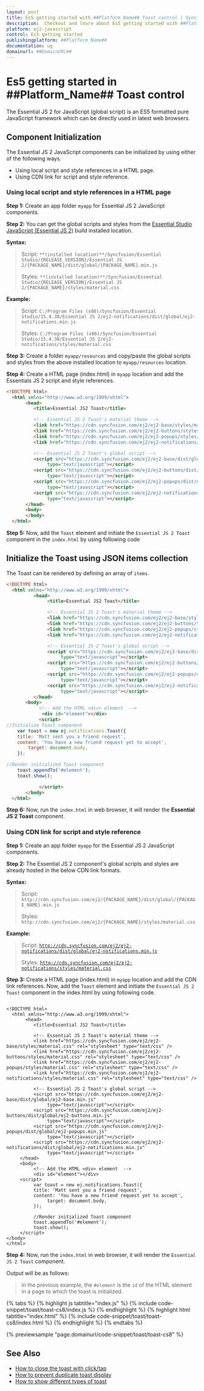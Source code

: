 ```yaml
---
layout: post
title: Es5 getting started with ##Platform_Name## Toast control | Syncfusion
description:  Checkout and learn about Es5 getting started with ##Platform_Name## Toast control of Syncfusion Essential JS 2 and more details.
platform: ej2-javascript
control: Es5 getting started 
publishingplatform: ##Platform_Name##
documentation: ug
domainurl: ##DomainURL##
---
```


# Es5 getting started in ##Platform_Name## Toast control

The Essential JS 2 for JavaScript (global script) is an ES5 formatted pure JavaScript framework which can be directly used in latest web browsers.

## Component Initialization

The Essential JS 2 JavaScript components can be initialized by using either of the following ways.

* Using local script and style references in a HTML page.
* Using CDN link for script and style reference.

### Using local script and style references in a HTML page

**Step 1:** Create an app folder `myapp` for Essential JS 2 JavaScript components.

**Step 2:** You can get the global scripts and styles from the [Essential Studio JavaScript (Essential JS 2)](https://www.syncfusion.com/downloads/essential-js2) build installed location.

**Syntax:**
> Script: `**(installed location)**/Syncfusion/Essential Studio/{RELEASE_VERSION}/Essential JS 2/{PACKAGE_NAME}/dist/global/{PACKAGE_NAME}.min.js`
>
> Styles: `**(installed location)**/Syncfusion/Essential Studio/{RELEASE_VERSION}/Essential JS 2/{PACKAGE_NAME}/styles/material.css`

**Example:**

> Script: `C:/Program Files (x86)/Syncfusion/Essential Studio/15.4.30/Essential JS 2/ej2-notifications/dist/global/ej2-notifications.min.js`
>
> Styles: `C:/Program Files (x86)/Syncfusion/Essential Studio/15.4.30/Essential JS 2/ej2-notifications/styles/material.css`

**Step 3:** Create a folder `myapp/resources` and copy/paste the global scripts and styles from the above installed location to `myapp/resources` location.

**Step 4:** Create a HTML page (index.html) in `myapp` location and add the Essentials JS 2 script and style references.

```html
<!DOCTYPE html>
  <html xmlns="http://www.w3.org/1999/xhtml">
       <head>
          <title>Essential JS2 Toast</title>

          <!-- Essential JS 2 Toast's material theme -->
          <link href="https://cdn.syncfusion.com/ej2/ej2-base/styles/material.css" rel="stylesheet" type="text/css" />
          <link href="https://cdn.syncfusion.com/ej2/ej2-buttons/styles/material.css" rel="stylesheet" type="text/css" />
          <link href="https://cdn.syncfusion.com/ej2/ej2-popups/styles/material.css" rel="stylesheet" type="text/css" />
          <link href="https://cdn.syncfusion.com/ej2/ej2-notifications/styles/material.css" rel="stylesheet" type="text/css" />

          <!-- Essential JS 2 Toast's global script -->
          <script src="https://cdn.syncfusion.com/ej2/ej2-base/dist/global/ej2-base.min.js"
               type="text/javascript"></script>
          <script src="https://cdn.syncfusion.com/ej2/ej2-buttons/dist/global/ej2-buttons.min.js"
               type="text/javascript"></script>
          <script src="https://cdn.syncfusion.com/ej2/ej2-popups/dist/global/ej2-popups.min.js"
               type="text/javascript"></script>
          <script src="https://cdn.syncfusion.com/ej2/ej2-notifications/dist/global/ej2-notifications.min.js"
               type="text/javascript"></script>
       </head>
       <body>
       </body>
  </html>
```

**Step 5:** Now, add the `Toast` element and initiate the `Essential JS 2 Toast` component in the `index.html` by using following code

## Initialize the Toast using JSON items collection

The Toast can be rendered by defining an array of `items`.

```html
<!DOCTYPE html>
  <html xmlns="http://www.w3.org/1999/xhtml">
          <head>
               <title>Essential JS2 Toast</title>

               <!-- Essential JS 2 Toast's material theme -->
               <link href="https://cdn.syncfusion.com/ej2/ej2-base/styles/material.css" rel="stylesheet" type="text/css" />
               <link href="https://cdn.syncfusion.com/ej2/ej2-buttons/styles/material.css" rel="stylesheet" type="text/css" />
               <link href="https://cdn.syncfusion.com/ej2/ej2-popups/styles/material.css" rel="stylesheet" type="text/css" />
               <link href="https://cdn.syncfusion.com/ej2/ej2-notifications/styles/material.css" rel="stylesheet" type="text/css" />

               <!-- Essential JS 2 Toast's global script -->
               <script src="https://cdn.syncfusion.com/ej2/ej2-base/dist/global/ej2-base.min.js"
                    type="text/javascript"></script>
               <script src="https://cdn.syncfusion.com/ej2/ej2-buttons/dist/global/ej2-buttons.min.js"
                    type="text/javascript"></script>
               <script src="https://cdn.syncfusion.com/ej2/ej2-popups/dist/global/ej2-popups.min.js"
                    type="text/javascript"></script>
               <script src="https://cdn.syncfusion.com/ej2/ej2-notifications/dist/global/ej2-notifications.min.js"
                    type="text/javascript"></script>
          </head>
       <body>
            <!-- Add the HTML <div> element  -->
             <div id="element"></div>
            <script>
//Initialize Toast component
    var toast = new ej.notifications.Toast({
    title: 'Matt sent you a friend request',
    content: 'You have a new friend request yet to accept',
        target: document.body,
    });

//Render initialized Toast component
    toast.appendTo('#element');
    toast.show();

            </script>
       </body>
  </html>
```

**Step 6:** Now, run the `index.html` in web browser, it will render the **Essential JS 2 Toast** component.

### Using CDN link for script and style reference

**Step 1:** Create an app folder `myapp` for the Essential JS 2 JavaScript components.

**Step 2:** The Essential JS 2 component's global scripts and styles are already hosted in the below CDN link formats.

**Syntax:**
> Script: `http://cdn.syncfusion.com/ej2/{PACKAGE_NAME}/dist/global/{PACKAGE_NAME}.min.js`
>
> Styles: `http://cdn.syncfusion.com/ej2/{PACKAGE_NAME}/styles/material.css`

**Example:**
> Script: [`http://cdn.syncfusion.com/ej2/ej2-notifications/dist/global/ej2-notifications.min.js`](http://cdn.syncfusion.com/ej2/ej2-notifications/dist/global/ej2-notifications.min.js)
>
> Styles: [`http://cdn.syncfusion.com/ej2/ej2-notifications/styles/material.css`](http://cdn.syncfusion.com/ej2/ej2-notifications/styles/material.css)

**Step 3:** Create a HTML page (index.html) in `myapp` location and add the CDN link references. Now, add the `Toast` element and initiate the `Essential JS 2 Toast` component in the index.html by using following code.

```

<!DOCTYPE html>
  <html xmlns="http://www.w3.org/1999/xhtml">
       <head>
          <title>Essential JS2 Toast</title>

          <!-- Essential JS 2 Toast's material theme -->
          <link href="https://cdn.syncfusion.com/ej2/ej2-base/styles/material.css" rel="stylesheet" type="text/css" />
          <link href="https://cdn.syncfusion.com/ej2/ej2-buttons/styles/material.css" rel="stylesheet" type="text/css" />
          <link href="https://cdn.syncfusion.com/ej2/ej2-popups/styles/material.css" rel="stylesheet" type="text/css" />
          <link href="https://cdn.syncfusion.com/ej2/ej2-notifications/styles/material.css" rel="stylesheet" type="text/css" />

          <!-- Essential JS 2 Toast's global script -->
          <script src="https://cdn.syncfusion.com/ej2/ej2-base/dist/global/ej2-base.min.js"
               type="text/javascript"></script>
          <script src="https://cdn.syncfusion.com/ej2/ej2-buttons/dist/global/ej2-buttons.min.js"
               type="text/javascript"></script>
          <script src="https://cdn.syncfusion.com/ej2/ej2-popups/dist/global/ej2-popups.min.js"
               type="text/javascript"></script>
          <script src="https://cdn.syncfusion.com/ej2/ej2-notifications/dist/global/ej2-notifications.min.js"
               type="text/javascript"></script>
     </head>
     <body>
          <!-- Add the HTML <div> element  -->
          <div id="element"></div>
     <script>
          var toast = new ej.notifications.Toast({
          title: 'Matt sent you a friend request',
          content: 'You have a new friend request yet to accept',
               target: document.body,
          });

          //Render initialized Toast component
          toast.appendTo('#element');
          toast.show();
     </script>
</body>
</html>

```

**Step 4:** Now, run the `index.html` in web browser, it will render the `Essential JS 2 Toast` component.

Output will be as follows:

> In the previous example, the `#element` is the `id` of the HTML element in a page to which the toast is initialized.

{% tabs %}
{% highlight js tabtitle="index.js" %}
{% include code-snippet/toast/toast-cs8/index.js %}
{% endhighlight %}
{% highlight html tabtitle="index.html" %}
{% include code-snippet/toast/toast-cs8/index.html %}
{% endhighlight %}
{% endtabs %}
        
{% previewsample "page.domainurl/code-snippet/toast/toast-cs8" %}

## See Also

* [How to close the toast with click/tap](./how-to/close-the-toast-with-click-tap/)
* [How to prevent duplicate toast display](./how-to/prevent-duplicate-toast-display/)
* [How to show different types of toast](./how-to/show-different-types-of-toast/)